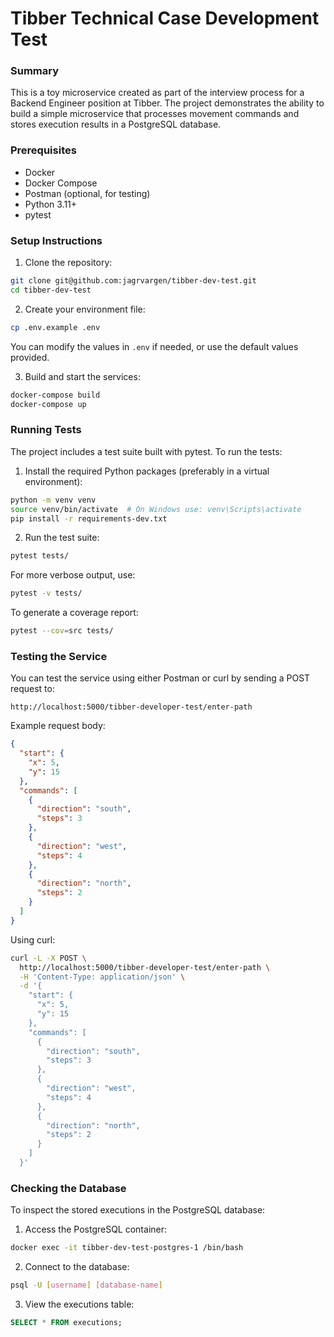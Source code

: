 # Tibber Technical Case Development Test

### Summary
This is a toy microservice created as part of the interview process for a Backend Engineer position at Tibber. The project demonstrates the ability to build a simple microservice that processes movement commands and stores execution results in a PostgreSQL database.

### Prerequisites
- Docker
- Docker Compose
- Postman (optional, for testing)
- Python 3.11+
- pytest

### Setup Instructions

1. Clone the repository:
```bash
git clone git@github.com:jagrvargen/tibber-dev-test.git
cd tibber-dev-test
```

2. Create your environment file:
```bash
cp .env.example .env
```
You can modify the values in `.env` if needed, or use the default values provided.

3. Build and start the services:
```bash
docker-compose build
docker-compose up
```

### Running Tests

The project includes a test suite built with pytest. To run the tests:

1. Install the required Python packages (preferably in a virtual environment):
```bash
python -m venv venv
source venv/bin/activate  # On Windows use: venv\Scripts\activate
pip install -r requirements-dev.txt
```

2. Run the test suite:
```bash
pytest tests/
```

For more verbose output, use:
```bash
pytest -v tests/
```

To generate a coverage report:
```bash
pytest --cov=src tests/
```

### Testing the Service

You can test the service using either Postman or curl by sending a POST request to:
```
http://localhost:5000/tibber-developer-test/enter-path
```

Example request body:
```json
{
  "start": {
    "x": 5,
    "y": 15
  },
  "commands": [
    {
      "direction": "south",
      "steps": 3
    },
    {
      "direction": "west",
      "steps": 4
    },
    {
      "direction": "north",
      "steps": 2
    }
  ]
}
```

Using curl:
```bash
curl -L -X POST \
  http://localhost:5000/tibber-developer-test/enter-path \
  -H 'Content-Type: application/json' \
  -d '{
    "start": {
      "x": 5,
      "y": 15
    },
    "commands": [
      {
        "direction": "south",
        "steps": 3
      },
      {
        "direction": "west",
        "steps": 4
      },
      {
        "direction": "north",
        "steps": 2
      }
    ]
  }'
```

### Checking the Database

To inspect the stored executions in the PostgreSQL database:

1. Access the PostgreSQL container:
```bash
docker exec -it tibber-dev-test-postgres-1 /bin/bash
```

2. Connect to the database:
```bash
psql -U [username] [database-name]
```

3. View the executions table:
```sql
SELECT * FROM executions;
```
